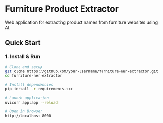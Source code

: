 # Furniture Product Extractor

Web application for extracting product names from furniture websites using AI.

## Quick Start

### 1. Install & Run
```bash
# Clone and setup
git clone https://github.com/your-username/furniture-ner-extractor.git
cd furniture-ner-extractor

# Install dependencies
pip install -r requirements.txt

# Launch application
uvicorn app:app --reload

# Open in Browser
http://localhost:8000
